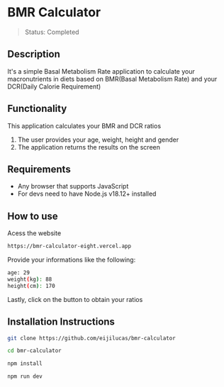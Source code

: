 # BMR Calculator

>Status: Completed

## Description
It's a simple Basal Metabolism Rate application to calculate your macronutrients in diets based on BMR(Basal Metabolism Rate) and your DCR(Daily Calorie Requirement)

## Functionality
This application calculates your BMR and DCR ratios
1. The user provides your age, weight, height and gender
2. The application returns the results on the screen

## Requirements 
- Any browser that supports JavaScript
- For devs need to have Node.js v18.12+ installed

## How to use
Acess the website
```bash
https://bmr-calculator-eight.vercel.app
```

Provide your informations like the following:
```bash
age: 29
weight(kg): 88
height(cm): 170
```

Lastly, click on the button to obtain your ratios

## Installation Instructions

```bash
git clone https://github.com/eijilucas/bmr-calculator

cd bmr-calculator

npm install
```

```bash
npm run dev
```



